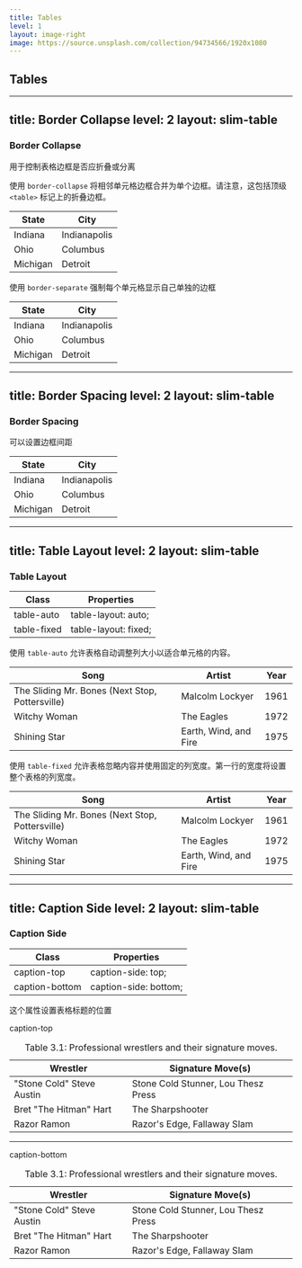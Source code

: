 ```yaml
---
title: Tables
level: 1
layout: image-right
image: https://source.unsplash.com/collection/94734566/1920x1080
---
```


## Tables

---
title: Border Collapse
level: 2
layout: slim-table
---
### Border Collapse

用于控制表格边框是否应折叠或分离

使用 `border-collapse` 将相邻单元格边框合并为单个边框。请注意，这包括顶级 `<table>` 标记上的折叠边框。

<table class="border-collapse border border-slate-400 ...">
  <thead>
    <tr>
      <th class="border border-slate-300 ...">State</th>
      <th class="border border-slate-300 ...">City</th>
    </tr>
  </thead>
  <tbody>
    <tr>
      <td class="border border-slate-300 ...">Indiana</td>
      <td class="border border-slate-300 ...">Indianapolis</td>
    </tr>
    <tr>
      <td class="border border-slate-300 ...">Ohio</td>
      <td class="border border-slate-300 ...">Columbus</td>
    </tr>
    <tr>
      <td class="border border-slate-300 ...">Michigan</td>
      <td class="border border-slate-300 ...">Detroit</td>
    </tr>
  </tbody>
</table>

使用 `border-separate` 强制每个单元格显示自己单独的边框

<table class="border-separate border border-slate-400 ...">
  <thead>
    <tr>
      <th class="border border-slate-300 ...">State</th>
      <th class="border border-slate-300 ...">City</th>
    </tr>
  </thead>
  <tbody>
    <tr>
      <td class="border border-slate-300 ...">Indiana</td>
      <td class="border border-slate-300 ...">Indianapolis</td>
    </tr>
    <tr>
      <td class="border border-slate-300 ...">Ohio</td>
      <td class="border border-slate-300 ...">Columbus</td>
    </tr>
    <tr>
      <td class="border border-slate-300 ...">Michigan</td>
      <td class="border border-slate-300 ...">Detroit</td>
    </tr>
  </tbody>
</table>

---
title: Border Spacing
level: 2
layout: slim-table
---

### Border Spacing
可以设置边框间距  

<table class="border-separate border-spacing-2 border border-slate-400 ...">
  <thead>
    <tr>
      <th class="border border-slate-300 ...">State</th>
      <th class="border border-slate-300 ...">City</th>
    </tr>
  </thead>
  <tbody>
    <tr>
      <td class="border border-slate-300 ...">Indiana</td>
      <td class="border border-slate-300 ...">Indianapolis</td>
    </tr>
    <tr>
      <td class="border border-slate-300 ...">Ohio</td>
      <td class="border border-slate-300 ...">Columbus</td>
    </tr>
    <tr>
      <td class="border border-slate-300 ...">Michigan</td>
      <td class="border border-slate-300 ...">Detroit</td>
    </tr>
  </tbody>
</table>

---
title: Table Layout
level: 2
layout: slim-table
---

### Table Layout

| Class       | Properties           |
| ----------- | -------------------- |
| table-auto  | table-layout: auto;  |
| table-fixed | table-layout: fixed; |

使用 `table-auto` 允许表格自动调整列大小以适合单元格的内容。

<table class="table-auto">
  <thead>
    <tr>
      <th>Song</th>
      <th>Artist</th>
      <th>Year</th>
    </tr>
  </thead>
  <tbody>
    <tr>
      <td>The Sliding Mr. Bones (Next Stop, Pottersville)</td>
      <td>Malcolm Lockyer</td>
      <td>1961</td>
    </tr>
    <tr>
      <td>Witchy Woman</td>
      <td>The Eagles</td>
      <td>1972</td>
    </tr>
    <tr>
      <td>Shining Star</td>
      <td>Earth, Wind, and Fire</td>
      <td>1975</td>
    </tr>
  </tbody>
</table>

使用 `table-fixed` 允许表格忽略内容并使用固定的列宽度。第一行的宽度将设置整个表格的列宽度。
<table class="table-fixed">
  <thead>
    <tr>
      <th>Song</th>
      <th>Artist</th>
      <th>Year</th>
    </tr>
  </thead>
  <tbody>
    <tr>
      <td>The Sliding Mr. Bones (Next Stop, Pottersville)</td>
      <td>Malcolm Lockyer</td>
      <td>1961</td>
    </tr>
    <tr>
      <td>Witchy Woman</td>
      <td>The Eagles</td>
      <td>1972</td>
    </tr>
    <tr>
      <td>Shining Star</td>
      <td>Earth, Wind, and Fire</td>
      <td>1975</td>
    </tr>
  </tbody>
</table>

---
title: Caption Side
level: 2
layout: slim-table
---
### Caption Side

| Class          | Properties            |
| -------------- | --------------------- |
| caption-top    | caption-side: top;    |
| caption-bottom | caption-side: bottom; |

这个属性设置表格标题的位置

caption-top

<table>
  <caption class="caption-top">
    Table 3.1: Professional wrestlers and their signature moves.
  </caption>
  <thead>
    <tr>
      <th>Wrestler</th>
      <th>Signature Move(s)</th>
    </tr>
  </thead>
  <tbody>
    <tr>
      <td>"Stone Cold" Steve Austin</td>
      <td>Stone Cold Stunner, Lou Thesz Press</td>
    </tr>
    <tr>
      <td>Bret "The Hitman" Hart</td>
      <td >The Sharpshooter</td>
    </tr>
    <tr>
      <td>Razor Ramon</td>
      <td>Razor's Edge, Fallaway Slam</td>
    </tr>
  </tbody>
</table>

---

caption-bottom

<table>
  <caption class="caption-bottom">
    Table 3.1: Professional wrestlers and their signature moves.
  </caption>
  <thead>
    <tr>
      <th>Wrestler</th>
      <th>Signature Move(s)</th>
    </tr>
  </thead>
  <tbody>
    <tr>
      <td>"Stone Cold" Steve Austin</td>
      <td>Stone Cold Stunner, Lou Thesz Press</td>
    </tr>
    <tr>
      <td>Bret "The Hitman" Hart</td>
      <td >The Sharpshooter</td>
    </tr>
    <tr>
      <td>Razor Ramon</td>
      <td>Razor's Edge, Fallaway Slam</td>
    </tr>
  </tbody>
</table>

